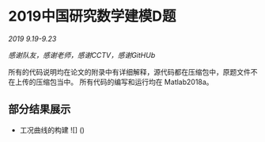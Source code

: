 # 2019中国研究数学建模D题

*2019  9.19-9.23*

*感谢队友，感谢老师，感谢CCTV，感谢GitHUb*

所有的代码说明均在论文的附录中有详细解释，源代码都在压缩包中，原题文件不在上传的压缩包当中。
所有代码的编写和运行均在 Matlab2018a。

## 部分结果展示
* 工况曲线的构建
 ![] ()
